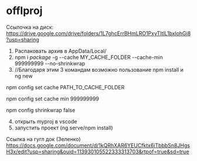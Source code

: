 # offlproj

Cсылочка на диск: https://drive.google.com/drive/folders/1L7ghcErrBHmLRO1PxyTltlL1bxlohGi8?usp=sharing

1) Распаковать архив в AppData/Local/ 
2) npm i *package* -g --cache MY_CACHE_FOLDER --cache-min 999999999 --no-shrinkwrap
3) //Благодаря этим 3 командам возможно пользование npm install и ng new

npm config set cache PATH_TO_CACHE_FOLDER

npm config set cache min 999999999

npm config shrinkwrap false 

4) открыть myproj в vscode
5) запустить проект (ng serve/npm install)


Ссылка на гугл док (Зеленко)
https://docs.google.com/document/d/1kQRhXAR6YEUCfktx6iTbbbSn8JHgsH3x/edit?usp=sharing&ouid=113930105522333313703&rtpof=true&sd=true
